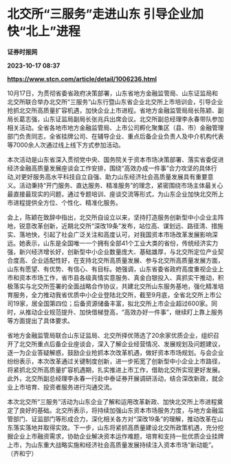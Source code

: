 # 北交所“三服务”走进山东 引导企业加快“北上”进程
**证券时报网**

**2023-10-17 08:37**

**https://www.stcn.com/article/detail/1006236.html**

10月17日，为贯彻省委省政府决策部署，山东省地方金融监管局、山东证监局和北交所联合举办北交所“三服务”山东行暨山东省企业北交所上市培训会，引导企业抢抓北交所高质量扩容机遇，加快企业上市进程。省地方金融监管局局长陈颖、副局长葛志强，山东证监局副局长张兆兵出席会议。北交所副总经理李永春带队参加相关活动。全省各地市地方金融监管局、上市公司孵化聚集区（县、市）金融管理部门负责同志，全省挂牌公司、在辅导企业、重点后备企业负责人及中介机构代表等7000余人次通过线上线下方式参加活动。

本次活动是山东省深入贯彻党中央、国务院关于资本市场决策部署、落实省委促进经济金融高质量发展座谈会工作安排，围绕“高效办成一件事”合力攻坚的具体行动,对更好服务高水平科技自立自强、助力山东经济社会高质量发展具有重要意义。活动秉持“开门服务、直达服务、精准服务”的理念，紧密围绕市场主体最关心最直接最现实的问题，通过专题培训、座谈交流等形式，为山东企业加快北交所上市进程提供全方位、个性化、精准化服务。

会上，陈颖在致辞中指出，北交所自设立以来，坚持打造服务创新型中小企业主阵地，锐意改革创新，近期北交所“深改19条”发布，站位高、谋划远、路径清、措施实、落地快，引起了社会广泛关注和高度认可，对我国资本市场改革发展影响深远。她表示，山东是全国唯一一个拥有全部41个工业大类的省份，传统经济实力强，新兴经济增长好，创新型中小企业数量庞大、基础雄厚，与北交所定位产业契合度高、企业适配性好，在支持北交所高质量发展、参与北交所高质量发展方面，山东有愿望、有优势、有信心、有目标。她强调，山东省委省政府高度重视企业上市和资本市场工作，省市县各级真情实意服务、真金白银投入、真抓实干推动，积极落实与北交所签署的全面战略合作协议，共建北交所山东服务基地，强化精准培育服务，全力推动我省优质中小企业登陆北交所，截至9月底，全省北交所上市公司19家，居全国第四位；后备资源储备丰富，拟北交所上市企业超过600家。同时，从推动企业规范提升、加快借梯登高，“高效办好一件事”，继续盯上靠上服务等方面提出了具体要求。

省地方金融监管局联合山东证监局、北交所择优筛选了20余家优质企业，组织召开了北交所重点后备企业座谈会，深入了解企业经营情况、发展规划及问题建议，逐一为企业答疑解惑，鼓励企业抢抓本次改革机遇，做好资本市场规划。与会企业纷纷表示，本次改革通过关键制度创新，进一步拓宽了创新型中小企业上市路径，将紧抓北交所高质量扩容机遇期，扎实推进上市工作，借助北交所实现更好发展。此外，北交所副总经理李永春一行赴中泰证券开展调研活动，结合深改新政，就企业上市培育、投资者服务进行沟通交流。

本次北交所“三服务”活动为山东企业了解和运用改革新政、加快北交所上市进程奠定了良好的基础。北交所表示，将持续加强山东资本市场服务力度，与地方金融监管部门、证监部门等形成合力，深化相关各方对“深改19条”的理解，推动改革在山东落实落地并取得实效。下一步，山东将紧抓高质量建设北交所政策机遇，充分挖掘企业上市融资需求，协助企业解决资本运作难题，培育和支持一批优质企业挂牌上市，为山东重大战略实施和经济社会高质量发展持续注入资本市场“新动能”。（齐和宁）